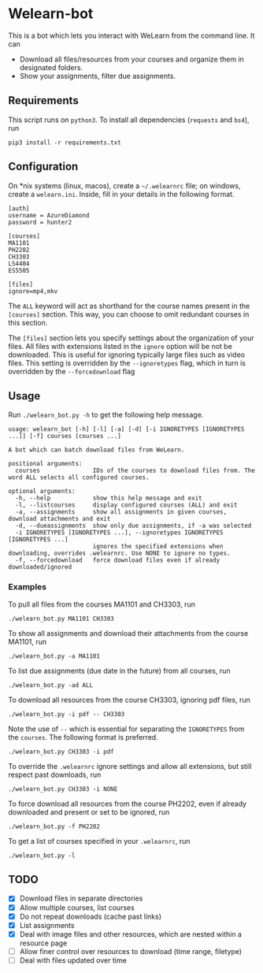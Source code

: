 # Welearn-bot
This is a bot which lets you interact with WeLearn from the command line. It can
- Download all files/resources from your courses and organize them in designated folders.
- Show your assignments, filter due assignments.

## Requirements
This script runs on `python3`. To install all dependencies (`requests` and `bs4`), run
```
pip3 install -r requirements.txt
```

## Configuration
On \*nix systems (linux, macos), create a `~/.welearnrc` file; on windows, create a `welearn.ini`.
Inside, fill in your details in the following format.

```
[auth]
username = AzureDiamond
password = hunter2

[courses]
MA1101
PH2202
CH3303
LS4404
ES5505

[files]
ignore=mp4,mkv
```
The `ALL` keyword will act as shorthand for the course names present in the `[courses]` section.
This way, you can choose to omit redundant courses in this section.

The `[files]` section lets you specify settings about the organization of your files.
All files with extensions listed in the `ignore` option will be not be downloaded.
This is useful for ignoring typically large files such as video files.
This setting is overridden by the `--ignoretypes` flag, which in turn is overridden by the `--forcedownload` flag

## Usage
Run `./welearn_bot.py -h` to get the following help message.
```
usage: welearn_bot [-h] [-l] [-a] [-d] [-i IGNORETYPES [IGNORETYPES ...]] [-f] courses [courses ...]

A bot which can batch download files from WeLearn.

positional arguments:
  courses               IDs of the courses to download files from. The word ALL selects all configured courses.

optional arguments:
  -h, --help            show this help message and exit
  -l, --listcourses     display configured courses (ALL) and exit
  -a, --assignments     show all assignments in given courses, download attachments and exit
  -d, --dueassignments  show only due assignments, if -a was selected
  -i IGNORETYPES [IGNORETYPES ...], --ignoretypes IGNORETYPES [IGNORETYPES ...]
                        ignores the specified extensions when downloading, overrides .welearnrc. Use NONE to ignore no types.
  -f, --forcedownload   force download files even if already downloaded/ignored
```

### Examples
To pull all files from the courses MA1101 and CH3303, run
```
./welearn_bot.py MA1101 CH3303
```
To show all assignments and download their attachments from the course MA1101, run
```
./welearn_bot.py -a MA1101
```
To list due assignments (due date in the future) from all courses, run
```
./welearn_bot.py -ad ALL
```
To download all resources from the course CH3303, ignoring pdf files, run
```
./welearn_bot.py -i pdf -- CH3303
```
Note the use of `--` which is essential for separating the `IGNORETYPES` from the `courses`. The following format is preferred.
```
./welearn_bot.py CH3303 -i pdf
```
To override the `.welearnrc` ignore settings and allow all extensions, but still respect past downloads, run 
```
./welearn_bot.py CH3303 -i NONE
```
To force download all resources from the course PH2202, even if already downloaded and present or set to be ignored, run
```
./welearn_bot.py -f PH2202
```
To get a list of courses specified in your `.welearnrc`, run
```
./welearn_bot.py -l
```

## TODO
- [x] Download files in separate directories
- [x] Allow multiple courses, list courses
- [x] Do not repeat downloads (cache past links)
- [x] List assignments
- [x] Deal with image files and other resources, which are nested within a resource page
- [ ] Allow finer control over resources to download (time range, filetype)
- [ ] Deal with files updated over time
